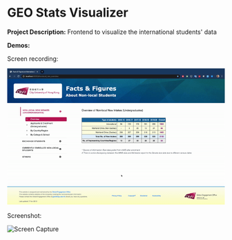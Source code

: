 # GEO Stats Visualizer

**Project Description:** Frontend to visualize the international students' data

**Demos:**

Screen recording:

![Screen Capture](https://github.com/Ebbi53/past_projects_demos/blob/master/1.%20Stats%20Visualizer/Screen%20Recording%202020-01-24%20at%205.38.40%20PM.gif)

Screenshot:

![Screen Capture](https://github.com/Ebbi53/demo_stats_visualizer_geo/blob/master/Screenshot%202020-01-24%20at%205.38.13%20PM.png)
